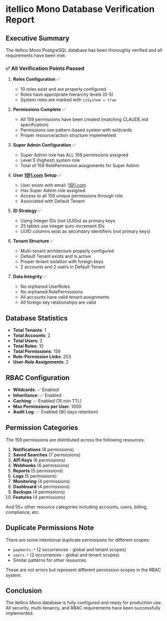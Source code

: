 # itellico Mono Database Verification Report

## Executive Summary

The itellico Mono PostgreSQL database has been thoroughly verified and all requirements have been met:

### ✅ All Verification Points Passed

1. **Roles Configuration** ✅
   - 10 roles exist and are properly configured
   - Roles have appropriate hierarchy levels (0-5)
   - System roles are marked with `isSystem = true`

2. **Permissions Complete** ✅
   - All 159 permissions have been created (matching CLAUDE.md specification)
   - Permissions use pattern-based system with wildcards
   - Proper resource/action structure implemented

3. **Super Admin Configuration** ✅
   - Super Admin role has ALL 159 permissions assigned
   - Level 5 (highest) system role
   - Total of 159 RolePermission assignments for Super Admin

4. **User 1@1.com Setup** ✅
   - User exists with email: 1@1.com
   - Has Super Admin role assigned
   - Access to all 159 unique permissions through role
   - Associated with Default Tenant

5. **ID Strategy** ✅
   - Using Integer IDs (not UUIDs) as primary keys
   - 25 tables use integer auto-increment IDs
   - UUID columns exist as secondary identifiers (not primary keys)

6. **Tenant Structure** ✅
   - Multi-tenant architecture properly configured
   - Default Tenant exists and is active
   - Proper tenant isolation with foreign keys
   - 2 accounts and 2 users in Default Tenant

7. **Data Integrity** ✅
   - No orphaned UserRoles
   - No orphaned RolePermissions
   - All accounts have valid tenant assignments
   - All foreign key relationships are valid

## Database Statistics

- **Total Tenants**: 1
- **Total Accounts**: 2
- **Total Users**: 2
- **Total Roles**: 10
- **Total Permissions**: 159
- **Role-Permission Links**: 253
- **User-Role Assignments**: 2

## RBAC Configuration

- **Wildcards**: ✅ Enabled
- **Inheritance**: ✅ Enabled
- **Caching**: ✅ Enabled (15 min TTL)
- **Max Permissions per User**: 1000
- **Audit Log**: ✅ Enabled (90 days retention)

## Permission Categories

The 159 permissions are distributed across the following resources:

1. **Notifications** (8 permissions)
2. **Saved Searches** (7 permissions)
3. **API Keys** (6 permissions)
4. **Webhooks** (6 permissions)
5. **Reports** (5 permissions)
6. **Logs** (5 permissions)
7. **Monitoring** (4 permissions)
8. **Dashboard** (4 permissions)
9. **Backups** (4 permissions)
10. **Features** (4 permissions)

And 55+ other resource categories including accounts, users, billing, compliance, etc.

## Duplicate Permissions Note

There are some intentional duplicate permissions for different scopes:
- `payments.*` (2 occurrences - global and tenant scopes)
- `users.*` (2 occurrences - global and tenant scopes)
- Similar patterns for other resources

These are not errors but represent different permission scopes in the RBAC system.

## Conclusion

The itellico Mono database is fully configured and ready for production use. All security, multi-tenancy, and RBAC requirements have been successfully implemented.